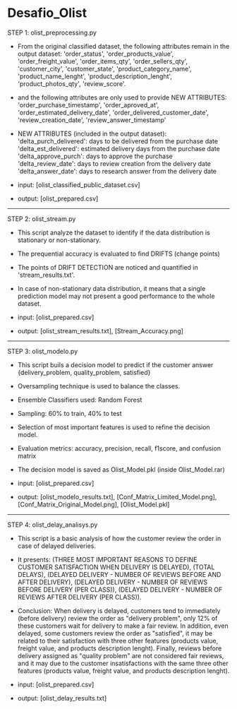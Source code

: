 # Desafio_Olist

STEP 1: olist_preprocessing.py

- From the original classified dataset, the following attributes remain in the output dataset: 
'order_status', 'order_products_value', 'order_freight_value', 'order_items_qty', 'order_sellers_qty', 'customer_city', 'customer_state', 'product_category_name', 'product_name_lenght', 'product_description_lenght', 'product_photos_qty', 'review_score'.

- and the following attributes are only used to provide NEW ATTRIBUTES:
'order_purchase_timestamp', 'order_aproved_at', 'order_estimated_delivery_date', 'order_delivered_customer_date', 'review_creation_date', 'review_answer_timestamp'

- NEW ATTRIBUTES (included in the output dataset):
'delta_purch_delivered': days to be delivered from the purchase date
'delta_est_delivered': estimated delivery days from the purchase date
'delta_approve_purch': days to approve the purchase
'delta_review_date': days to review creation from the delivery date
'delta_answer_date': days to research answer from the delivery date

- input: [olist_classified_public_dataset.csv]
- output: [olist_prepared.csv]

--------------------------------------------------------------------------------------------------------------------------
STEP 2: olist_stream.py

- This script analyze the dataset to identify if the data distribution is stationary or non-stationary.
- The prequential accuracy is evaluated to find DRIFTS (change points)
- The points of DRIFT DETECTION are noticed and quantified in 'stream_results.txt'.
- In case of non-stationary data distribution, it means that a single prediction model may not present a good performance to the whole dataset.

- input: [olist_prepared.csv]
- output: [olist_stream_results.txt], [Stream_Accuracy.png]

--------------------------------------------------------------------------------------------------------------------------
STEP 3: olist_modelo.py

- This script buils a decision model to predict if the customer answer {delivery_problem, quality_problem, satisfied}
- Oversampling technique is used to balance the classes.
- Ensemble Classifiers used: Random Forest
- Sampling: 60% to train, 40% to test
- Selection of most important features is used to refine the decision model.
- Evaluation metrics: accuracy, precision, recall, f1score, and confusion matrix
- The decision model is saved as Olist_Model.pkl (inside Olist_Model.rar)

- input: [olist_prepared.csv]
- output: [olist_modelo_results.txt], [Conf_Matrix_Limited_Model.png], [Conf_Matrix_Original_Model.png], [Olist_Model.pkl]

--------------------------------------------------------------------------------------------------------------------------
STEP 4: olist_delay_analisys.py

- This script is a basic analysis of how the customer review the order in case of delayed deliveries.
- It presents:
(THREE MOST IMPORTANT REASONS TO DEFINE CUSTOMER SATISFACTION WHEN DELIVERY IS DELAYED), 
(TOTAL DELAYS), 
(DELAYED DELIVERY - NUMBER OF REVIEWS BEFORE AND AFTER DELIVERY), 
(DELAYED DELIVERY - NUMBER OF REVIEWS BEFORE DELIVERY (PER CLASS)), 
(DELAYED DELIVERY - NUMBER OF REVIEWS AFTER DELIVERY (PER CLASS)).

- Conclusion: 
When delivery is delayed, customers tend to immediately (before delivery) review the order as "delivery problem", only 12% of these customers wait for delivery to make a fair review. In addition, even delayed, some customers review the order as "satisfied", it may be related to their satisfaction with three other features (products value, freight value, and products description lenght). Finally, reviews before delivery assigned as "quality problem" are not considered fair reviews, and it may due to the customer insatisfactions with the same three other features (products value, freight value, and products description lenght).

- input: [olist_prepared.csv]
- output: [olist_delay_results.txt]
